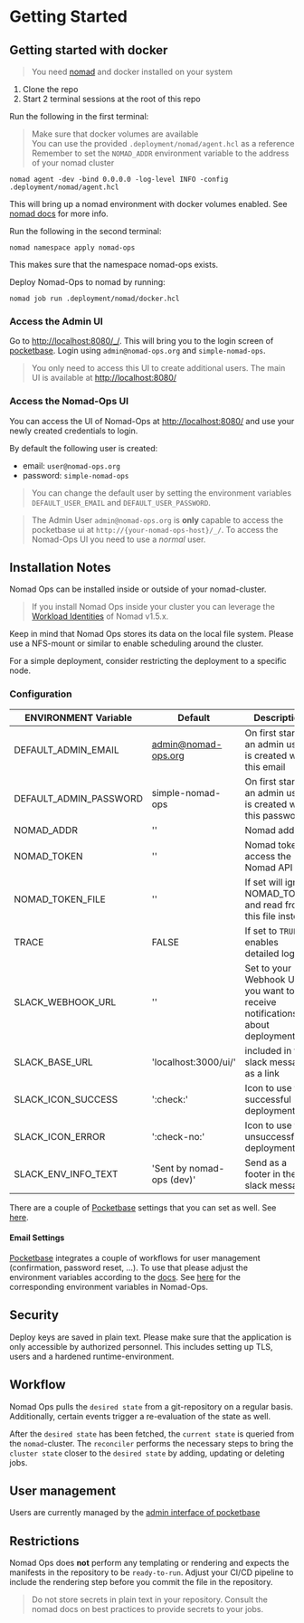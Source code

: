 # Getting Started

## Getting started with docker

> You need [nomad](https://developer.hashicorp.com/nomad/docs/install) and docker installed on your system

1. Clone the repo
2. Start 2 terminal sessions at the root of this repo

Run the following in the first terminal:

> Make sure that docker volumes are available  
> You can use the provided `.deployment/nomad/agent.hcl` as a reference  
> Remember to set the `NOMAD_ADDR` environment variable to the address of your nomad cluster

`nomad agent -dev -bind 0.0.0.0 -log-level INFO -config .deployment/nomad/agent.hcl`

This will bring up a nomad environment with docker volumes enabled. See [nomad docs](https://developer.hashicorp.com/nomad/docs/operations/nomad-agent) for more info.

Run the following in the second terminal:

`nomad namespace apply nomad-ops`

This makes sure that the namespace nomad-ops exists.

Deploy Nomad-Ops to nomad by running:

`nomad job run .deployment/nomad/docker.hcl`

### Access the Admin UI

Go to [http://localhost:8080/_/](http://localhost:8080/_/).
This will bring you to the login screen of [pocketbase](https://pocketbase.io).
Login using `admin@nomad-ops.org` and `simple-nomad-ops`.

> You only need to access this UI to create additional users. The main UI is available at [http://localhost:8080/](http://localhost:8080/)

### Access the Nomad-Ops UI

You can access the UI of Nomad-Ops at [http://localhost:8080/](http://localhost:8080/) and use your newly created credentials to login.

By default the following user is created:

- email: `user@nomad-ops.org`
- password: `simple-nomad-ops`

> You can change the default user by setting the environment variables `DEFAULT_USER_EMAIL` and `DEFAULT_USER_PASSWORD`.

> The Admin User `admin@nomad-ops.org` is **only** capable to access the pocketbase ui at `http://{your-nomad-ops-host}/_/`. To access the Nomad-Ops UI you need to use a *normal* user.

## Installation Notes

Nomad Ops can be installed inside or outside of your nomad-cluster.

> If you install Nomad Ops inside your cluster you can leverage the [Workload Identities](https://developer.hashicorp.com/nomad/docs/concepts/workload-identity) of Nomad v1.5.x.

Keep in mind that Nomad Ops stores its data on the local file system. Please use a NFS-mount or similar to enable scheduling around the cluster.

For a simple deployment, consider restricting the deployment to a specific node.

### Configuration 

| ENVIRONMENT Variable   | Default                   | Description                                                                    |
| ---------------------- | ------------------------- | ------------------------------------------------------------------------------ |
| DEFAULT_ADMIN_EMAIL    | admin@nomad-ops.org       | On first startup an admin user is created with this email                      |
| DEFAULT_ADMIN_PASSWORD | simple-nomad-ops          | On first startup an admin user is created with this password                   |
| NOMAD_ADDR             | ''                        | Nomad addr                                                                     |
| NOMAD_TOKEN            | ''                        | Nomad token to access the Nomad API                                            |
| NOMAD_TOKEN_FILE       | ''                        | If set will ignore NOMAD_TOKEN and read from this file instead                 |
| TRACE                  | FALSE                     | If set to `TRUE` enables detailed logging                                      |
| SLACK_WEBHOOK_URL      | ''                        | Set to your Webhook URL if you want to receive notifications about deployments |
| SLACK_BASE_URL         | 'localhost:3000/ui/'      | included in the slack message as a link                                        |
| SLACK_ICON_SUCCESS     | ':check:'                 | Icon to use for successful deployments                                         |
| SLACK_ICON_ERROR       | ':check-no:'              | Icon to use for unsuccessful deployments                                       |
| SLACK_ENV_INFO_TEXT    | 'Sent by nomad-ops (dev)' | Send as a footer in the slack message                                          |

There are a couple of [Pocketbase](https://pocketbase.io) settings that you can set as well. See [here](https://github.com/nomad-ops/nomad-ops/blob/main/backend/cmd/nomad-ops-server/main.go#L65).

#### Email Settings

[Pocketbase](https://pocketbase.io) integrates a couple of workflows for user management (confirmation, password reset, ...). To use that please adjust the environment variables according to the [docs](https://pocketbase.io/docs/api-settings/). See [here](https://github.com/nomad-ops/nomad-ops/blob/main/backend/cmd/nomad-ops-server/main.go#L65) for the corresponding environment variables in Nomad-Ops.

## Security

Deploy keys are saved in plain text. Please make sure that the application is only accessible by authorized personnel. This includes setting up TLS, users and a hardened runtime-environment.

## Workflow

Nomad Ops pulls the `desired state` from a git-repository on a regular basis. Additionally, certain events trigger a re-evaluation of the state as well.

After the `desired state` has been fetched, the `current state` is queried from the `nomad`-cluster. The `reconciler` performs the necessary steps to bring the `cluster state` closer to the `desired state` by adding, updating or deleting jobs.

## User management

Users are currently managed by the [admin interface of pocketbase](https://pocketbase.io/docs/)

## Restrictions

Nomad Ops does **not** perform any templating or rendering and expects the manifests in the repository to be `ready-to-run`. Adjust your CI/CD pipeline to include the rendering step before you commit the file in the repository. 

> Do not store secrets in plain text in your repository. Consult the nomad docs on best practices to provide secrets to your jobs.
